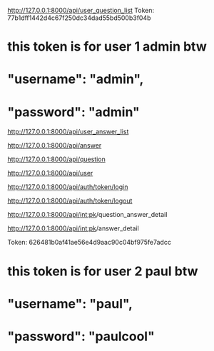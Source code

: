 <!-- GET all user questions -->
http://127.0.0.1:8000/api/user_question_list
Token: 77b1dff1442d4c67f250dc34dad55bd500b3f04b 
# this token is for user 1 admin btw
# "username": "admin",
# "password": "admin"

<!-- GET all user answer -->
http://127.0.0.1:8000/api/user_answer_list


<!-- GET all questions -->
http://127.0.0.1:8000/api/answer


<!-- GET all answer -->
http://127.0.0.1:8000/api/question


<!-- GET all users -->
http://127.0.0.1:8000/api/user


<!-- POST api auth token login -->
http://127.0.0.1:8000/api/auth/token/login

<!-- POST api auth token logout -->
http://127.0.0.1:8000/api/auth/token/logout


<!-- GET one question and one answer depending on what is put in for the <int:pk> value -->
http://127.0.0.1:8000/api/<int:pk>/question_answer_detail


<!-- GET one answer depending on what is put in for the <int:pk> value -->
http://127.0.0.1:8000/api/<int:pk>/answer_detail


Token: 626481b0af41ae56e4d9aac90c04bf975fe7adcc
# this token is for user 2 paul btw
# "username": "paul",
# "password": "paulcool"